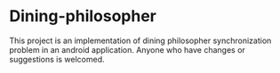 # Dining-philosopher
This project is an implementation of dining philosopher synchronization  problem in an android application.
Anyone who have changes or suggestions is welcomed.
